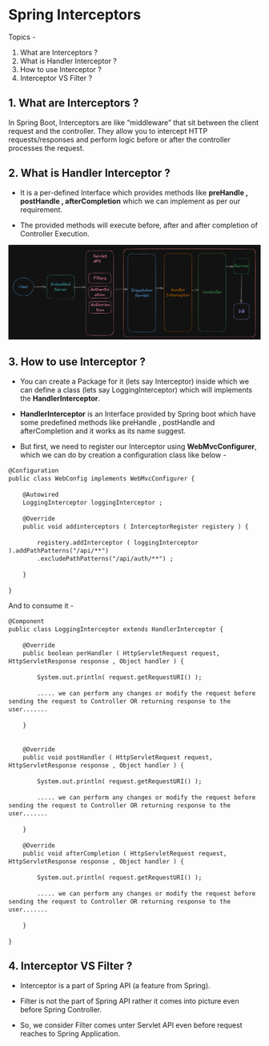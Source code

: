 # Spring Interceptors

Topics - 
1. What are Interceptors ?
2. What is Handler Interceptor ?
3. How to use Interceptor ?
4. Interceptor VS Filter ?



## 1. What are Interceptors ?

In Spring Boot, Interceptors are like “middleware” that sit between the client request and the controller. They allow you to intercept HTTP requests/responses and perform logic before or after the controller processes the request.







## 2. What is Handler Interceptor ?

- It is a per-defined Interface which provides methods like **preHandle , postHandle , afterCompletion** which we can implement as per our requirement.

- The provided methods will execute before, after and after completion of Controller Execution.

![](../Screenshots/interseptorAndFilter.png)




## 3. How to use Interceptor ?

- You can create a Package for it (lets say Interceptor) inside which we can define a class (lets say LoggingInterceptor) which will implements the **HandlerInterceptor**.

- **HandlerInterceptor** is an Interface provided by Spring boot which have some predefined methods like preHandle , postHandle and afterCompletion and it works as its name suggest.

- But first, we need to register our Interceptor using **WebMvcConfigurer**, which we can do by creation a configuration class like below -  

```
@Configuration
public class WebConfig implements WebMvcConfigurer {

    @Autowired
    LoggingInterceptor loggingInterceptor ;

    @Override
    public void addinterceptors ( InterceptorRegister registery ) {
        
        registery.addInterceptor ( loggingInterceptor ).addPathPatterns("/api/**")
        .excludePathPatterns("/api/auth/**") ;

    }
    
}
```

And to consume it - 

```
@Component
public class LoggingInterceptor extends HandlerInterceptor {

    @Override
    public boolean perHandler ( HttpServletRequest request, HttpServletResponse response , Object handler ) {
        
        System.out.println( request.getRequestURI() );

        ..... we can perform any changes or modify the request before sending the request to Controller OR returning response to the user.......

    }


    @Override
    public void postHandler ( HttpServletRequest request, HttpServletResponse response , Object handler ) {
        
        System.out.println( request.getRequestURI() );

        ..... we can perform any changes or modify the request before sending the request to Controller OR returning response to the user.......
       
    }

    @Override
    public void afterCompletion ( HttpServletRequest request, HttpServletResponse response , Object handler ) {
        
        System.out.println( request.getRequestURI() );

        ..... we can perform any changes or modify the request before sending the request to Controller OR returning response to the user.......
       
    }
    
}
```




## 4. Interceptor VS Filter ?

- Interceptor is a part of Spring API (a feature from Spring).

- Filter is not the part of Spring API rather it comes into picture even before Spring Controller.

- So, we consider Filter comes unter Servlet API even before request reaches to Spring Application.
